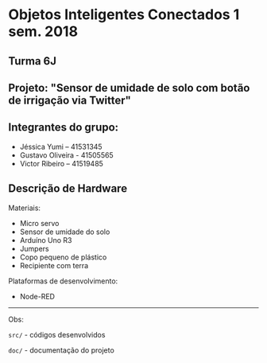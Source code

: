 # Objetos Inteligentes Conectados 1 sem. 2018

## Turma 6J
## Projeto: "Sensor de umidade de solo com botão de irrigação via Twitter"
## Integrantes do grupo:

* Jéssica Yumi – 41531345
* Gustavo Oliveira - 41505565
* Victor Ribeiro – 41519485

## Descrição de Hardware

Materiais: 
* Micro servo
* Sensor de umidade do solo
* Arduíno Uno R3
* Jumpers 
* Copo pequeno de plástico
* Recipiente com terra

Plataformas de desenvolvimento:
* Node-RED


_______________________________________
Obs:

`src/` - códigos desenvolvidos

`doc/` - documentação do projeto
